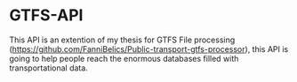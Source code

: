 # GTFS-API
This API is an extention of my thesis for GTFS File processing (https://github.com/FanniBelics/Public-transport-gtfs-processor), this API is going to help people reach the enormous databases filled with transportational data. 
